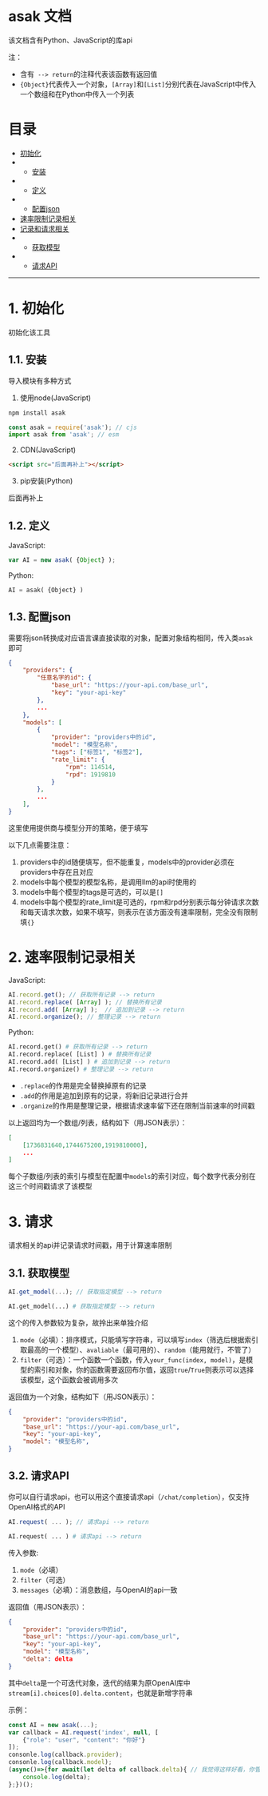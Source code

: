 # asak 文档

该文档含有Python、JavaScript的库api

注：
- 含有` --> return`的注释代表该函数有返回值
- `{Object}`代表传入一个对象，`[Array]`和`[List]`分别代表在JavaScript中传入一个数组和在Python中传入一个列表

# 目录

- [初始化](#1-初始化)
- - [安装](#11-安装)
- - [定义](#12-定义)
- - [配置json](#13-配置json)
- [速率限制记录相关](#2-速率限制记录相关)
- [记录和请求相关](#3-记录和请求相关)
- - [获取模型](#31-获取模型)
- - [请求API](#32-请求api)

---

# 1. 初始化

初始化该工具

## 1.1. 安装

导入模块有多种方式

1. 使用node(JavaScript)

```sh
npm install asak
```

```javascript
const asak = require('asak'); // cjs
import asak from 'asak'; // esm
```

2. CDN(JavaScript)

```html
<script src="后面再补上"></script>
```

3. pip安装(Python)

后面再补上

## 1.2. 定义

JavaScript:

```javascript
var AI = new asak( {Object} );
```

Python:

```python
AI = asak( {Object} )
```

## 1.3. 配置json

需要将json转换成对应语言课直接读取的对象，配置对象结构相同，传入类`asak`即可

```json
{
    "providers": {
        "任意名字的id": {
            "base_url": "https://your-api.com/base_url",
            "key": "your-api-key"
        },
        ...
    },
    "models": [
        {
            "provider": "providers中的id",
            "model": "模型名称",
            "tags": ["标签1", "标签2"],
            "rate_limit": {
                "rpm": 114514,
                "rpd": 1919810
            }
        },
        ...
    ],
}
```

这里使用提供商与模型分开的策略，便于填写

以下几点需要注意：

1. providers中的id随便填写，但不能重复，models中的provider必须在providers中存在且对应
2. models中每个模型的模型名称，是调用llm的api时使用的
3. models中每个模型的tags是可选的，可以是`[]`
4. models中每个模型的rate_limit是可选的，rpm和rpd分别表示每分钟请求次数和每天请求次数，如果不填写，则表示在该方面没有速率限制，完全没有限制填`{}`

# 2. 速率限制记录相关

JavaScript:

```javascript
AI.record.get(); // 获取所有记录 --> return
AI.record.replace( [Array] ); // 替换所有记录
AI.record.add( [Array] );  // 追加到记录 --> return
AI.record.organize(); // 整理记录 --> return
```

Python:

```python
AI.record.get() # 获取所有记录 --> return
AI.record.replace( [List] ) # 替换所有记录
AI.record.add( [List] ) # 追加到记录 --> return
AI.record.organize() # 整理记录 --> return
```

- `.replace`的作用是完全替换掉原有的记录
- `.add`的作用是追加到原有的记录，将新旧记录进行合并
- `.organize`的作用是整理记录，根据请求速率留下还在限制当前速率的时间戳

以上返回均为一个数组/列表，结构如下（用JSON表示）：

```json
[
    [1736831640,1744675200,1919810000],
    ...
]
```

每个子数组/列表的索引与模型在配置中`models`的索引对应，每个数字代表分别在这三个时间戳请求了该模型

# 3. 请求

请求相关的api并记录请求时间戳，用于计算速率限制

## 3.1. 获取模型

```javascript
AI.get_model(...); // 获取指定模型 --> return
```

```python
AI.get_model(...) # 获取指定模型 --> return
```

这个的传入参数较为复杂，故拎出来单独介绍

1. `mode`（必填）：排序模式，只能填写字符串，可以填写`index`（筛选后根据索引取最高的一个模型）、`avaliable`（最可用的）、`random`（能用就行，不管了）
2. `filter`（可选）：一个函数一个函数，传入`your_func(index, model)`，是模型的索引和对象，你的函数需要返回布尔值，返回`true`/`True`则表示可以选择该模型，这个函数会被调用多次

返回值为一个对象，结构如下（用JSON表示）：

```json
{
    "provider": "providers中的id",
    "base_url": "https://your-api.com/base_url",
    "key": "your-api-key",
    "model": "模型名称",
}
```

## 3.2. 请求API

你可以自行请求api，也可以用这个直接请求api（`/chat/completion`），仅支持OpenAI格式的API

```javascript
AI.request( ... ); // 请求api --> return
```

```python
AI.request( ... ) # 请求api --> return
```

传入参数:

1. `mode`（必填）
2. `filter`（可选）
3. `messages`（必填）：消息数组，与OpenAI的api一致

返回值（用JSON表示）：

```json
{
    "provider": "providers中的id",
    "base_url": "https://your-api.com/base_url",
    "key": "your-api-key",
    "model": "模型名称",
    "delta": delta
}
```

其中`delta`是一个可迭代对象，迭代的结果为原OpenAI库中`stream[i].choices[0].delta.content`，也就是新增字符串

示例：

```javascript
const AI = new asak(...);
var callback = AI.request('index', null, [
    {"role": "user", "content": "你好"}
]);
consonle.log(callback.provider);
consonle.log(callback.model);
(async()=>{for await(let delta of callback.delta){ // 我觉得这样好看，你管我┐⁠(⁠￣⁠ヘ⁠￣⁠)⁠┌
    console.log(delta);
};})();
```